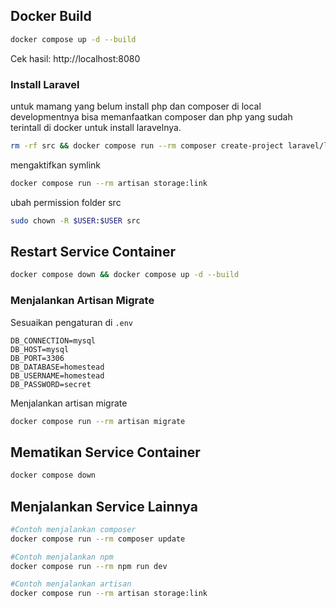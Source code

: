 ## Docker Build

```bash
docker compose up -d --build
```

Cek hasil: http://localhost:8080

### Install Laravel
untuk mamang yang belum install php dan composer di local developmentnya bisa memanfaatkan composer dan php yang sudah terintall di docker untuk install laravelnya.

```bash
rm -rf src && docker compose run --rm composer create-project laravel/laravel .
```

mengaktifkan symlink

```bash
docker compose run --rm artisan storage:link
```

ubah permission folder src
```bash
sudo chown -R $USER:$USER src
```

## Restart Service Container
```bash
docker compose down && docker compose up -d --build
```

### Menjalankan Artisan Migrate

Sesuaikan pengaturan di `.env`

```dotenv
DB_CONNECTION=mysql
DB_HOST=mysql
DB_PORT=3306
DB_DATABASE=homestead
DB_USERNAME=homestead
DB_PASSWORD=secret
```

Menjalankan artisan migrate

```bash
docker compose run --rm artisan migrate
```

## Mematikan Service Container

```bash
docker compose down
```

## Menjalankan Service Lainnya

```bash
#Contoh menjalankan composer
docker compose run --rm composer update

#Contoh menjalankan npm
docker compose run --rm npm run dev

#Contoh menjalankan artisan
docker compose run --rm artisan storage:link
```
